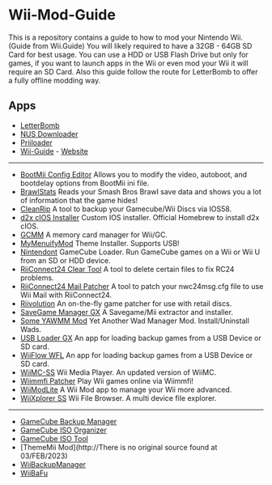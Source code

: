 # Wii-Mod-Guide

This is a repository contains a guide to how to mod your Nintendo Wii. (Guide from Wii.Guide) You will likely required to have a 32GB - 64GB SD Card for best usage. You can use a HDD or USB Flash Drive but only for games, if you want to launch apps in the Wii or even mod your Wii it will require an SD Card. Also this guide follow the route for LetterBomb to offer a fully offline modding way.

## Apps

- [LetterBomb](https://github.com/fail0verflow/letterbomb)
- [NUS Downloader](https://github.com/WiiDatabase/nusdownloader)
- [Priiloader](https://github.com/DacoTaco/priiloader)
- [Wii-Guide](https://github.com/RiiConnect24/Wii-Guide) - [Website](https://wii.guide/)

---

- [BootMii Config Editor](https://oscwii.org/library/app/BootMiiConfigurationEditor) Allows you to modify the video, autoboot, and bootdelay options from BootMii ini file.
- [BrawlStats](https://oscwii.org/library/app/brawlstats) Reads your Smash Bros Brawl save data and shows you a lot of information that the game hides!
- [CleanRip](https://oscwii.org/library/app/CleanRip) A tool to backup your Gamecube/Wii Discs via IOS58.
- [d2x cIOS Installer](https://oscwii.org/library/app/d2x-cios-installer) Custom IOS installer. Official Homebrew to install d2x cIOS.
- [GCMM](https://oscwii.org/library/app/gcmm) A memory card manager for Wii/GC.
- [MyMenuifyMod](https://oscwii.org/library/app/MyMenuifyMod) Theme Installer. Supports USB!
- [Nintendont](https://oscwii.org/library/app/Nintendont) GameCube Loader. Run GameCube games on a Wii or Wii U from an SD or HDD device.
- [RiiConnect24 Clear Tool](https://oscwii.org/library/app/RC24-Clear-Tool) A tool to delete certain files to fix RC24 problems.
- [RiiConnect24 Mail Patcher](https://oscwii.org/library/app/Mail-Patcher) A tool to patch your nwc24msg.cfg file to use Wii Mail with RiiConnect24.
- [Riivolution](https://oscwii.org/library/app/riivolution) An on-the-fly game patcher for use with retail discs.
- [SaveGame Manager GX](https://oscwii.org/library/app/SaveGame_Manager_GX) A Savegame/Mii extractor and installer.
- [Some YAWMM Mod](https://oscwii.org/library/app/some-yawmm-mod) Yet Another Wad Manager Mod. Install/Uninstall Wads.
- [USB Loader GX](https://oscwii.org/library/app/usbloader_gx) An app for loading backup games from a USB Device or SD card.
- [WiiFlow WFL](https://oscwii.org/library/app/wiiflow) An app for loading backup games from a USB Device or SD card.
- [WiiMC-SS](https://oscwii.org/library/app/wiimc-ss) Wii Media Player. An updated version of WiiMC.
- [Wiimmfi Patcher](https://oscwii.org/library/app/wiimmfipatcher) Play Wii games online via Wiimmfi!
- [WiiModLite](https://oscwii.org/library/app/WiiModLite) A Wii Mod app to manage your Wii more advanced.
- [WiiXplorer SS](https://oscwii.org/library/app/wiixplorer-ss) Wii File Browser. A multi device file explorer.

---

- [GameCube Backup Manager](https://github.com/AxionDrak/GameCube-Backup-Manager)
- [GameCube ISO Organizer](https://github.com/DebugDax/Gamecube-ISO-Organizer)
- [GameCube ISO Tool](http://www.wiibackupmanager.co.uk/gcit.html)
- [ThemeMii Mod](http://There is no original source found at 03/FEB/2023)
- [WiiBackupManager](http://www.wiibackupmanager.co.uk/)
- [WiiBaFu](https://github.com/larsenv/Wii-Backup-Fusion)
